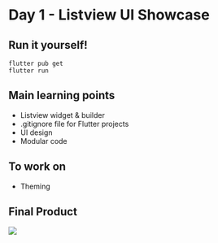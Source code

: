 # Day 1 - Listview UI Showcase
## Run it yourself!
```
flutter pub get
flutter run
```

## Main learning points
- Listview widget & builder
- .gitignore file for Flutter projects
- UI design
- Modular code

## To work on
- Theming

## Final Product
![](/assets/final/Day%201.gif)